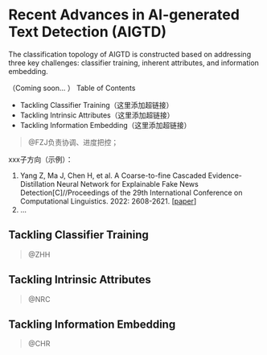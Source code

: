 # Recent Advances in AI-generated Text Detection (AIGTD)
The classification topology of AIGTD is constructed based on addressing three key challenges: classifier training, inherent attributes, and information embedding.

（Coming soon... ）
Table of Contents
- Tackling Classifier Training（这里添加超链接）
- Tackling Intrinsic Attributes（这里添加超链接）
- Tackling Information Embedding（这里添加超链接）
  
>  @FZJ负责协调、进度把控；

xxx子方向（示例）：

1. Yang Z, Ma J, Chen H, et al. A Coarse-to-fine Cascaded Evidence-Distillation Neural Network for Explainable Fake News Detection[C]//Proceedings of the 29th International Conference on Computational Linguistics. 2022: 2608-2621. [[paper](https://aclanthology.org/2022.coling-1.230.pdf)]
2. ...

## Tackling Classifier Training
> @ZHH



## Tackling Intrinsic Attributes
> @NRC


## Tackling Information Embedding 
> @CHR
